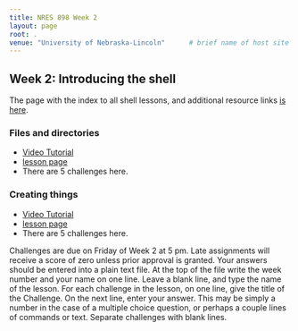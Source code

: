 ```yaml
---
title: NRES 898 Week 2
layout: page
root: .
venue: "University of Nebraska-Lincoln"      # brief name of host site without address (e.g., "Euphoric State University")
---
```

## Week 2: Introducing the shell

The page with the index to all shell lessons, and additional resource links
[is here](http://swcarpentry.github.io/shell-novice/).

### Files and directories

* [Video Tutorial](https://youtu.be/rrOk_m2yIbM)
* [lesson page](http://swcarpentry.github.io/shell-novice/01-filedir.html)
* There are 5 challenges here.

### Creating things

* [Video Tutorial](https://youtu.be/48cPJKXzF7c)
* [lesson page](http://swcarpentry.github.io/shell-novice/02-create.html)
* There are 5 challenges here. 

Challenges are due on Friday of Week 2 at 5 pm. Late assignments will receive 
a score of zero unless prior approval is granted. Your answers should be 
entered into a plain text file. At the top of the file write 
the week number and your name on one line. Leave a blank line, and type the 
name of the lesson. For each challenge in the lesson, on one line, give the 
title of the Challenge. On the next line, enter your answer. This may be 
simply a number in the case of a multiple choice question, or perhaps a couple 
lines of commands or text. Separate challenges with blank lines.